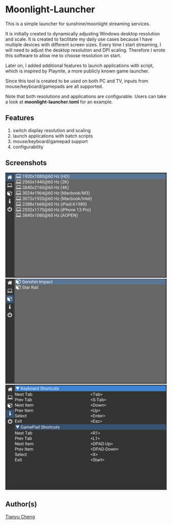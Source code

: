Moonlight-Launcher
==================

This is a simple launcher for sunshine/moonlight streaming services.

It is initially created to dynamically adjusting Windows desktop resolution and scale.
It is created to facilitate my daily use cases because I have multiple devices with different
screen sizes. Every time I start streaming, I will need to adjust the desktop resolution and DPI scaling.
Therefore I wrote this software to allow me to choose resolution on start.

Later on, I added additional features to launch applications with script, which is inspired by Playnite,
a more publicly known game launcher.

Since this tool is created to be used on both PC and TV, inputs from mouse/keyboard/gamepads are all supported.

Note that both resolutions and applications are configurable. Users can take a look at **moonlight-launcher.toml**
for an example.

Features
--------
1. switch display resolution and scaling
2. launch applications with batch scripts
3. mouse/keyboard/gamepad support
4. configurability

Screenshots
-----------
![screen](./Screenshots/screens.png)
![app](./Screenshots/apps.png)
![help](./Screenshots/help.png)

Author(s)
---------
[Tianyu Cheng](tianyu.cheng@utexas.edu)
